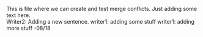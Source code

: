 This is file where we can create and test merge conflicts.
Just adding some text here.  
Writer2: Adding a new sentence.
writer1: adding some stuff
writer1: adding more stuff -08/18
